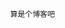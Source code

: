 ~~~~~~~~~~~~~~~~~~~~~~~~~~~~~~~~~~~~~~~~~~~~~~~~~~~~~~~~~~~~~~~~~~~~~~~~~~~~~~~~~~~~~~~~~~~~~~~~~~~~~~~~~~~~~~~~~~~~~~~~~~~~~~~~~~~








                                                  算是个博客吧








~~~~~~~~~~~~~~~~~~~~~~~~~~~~~~~~~~~~~~~~~~~~~~~~~~~~~~~~~~~~~~~~~~~~~~~~~~~~~~~~~~~~~~~~~~~~~~~~~~~~~~~~~~~~~~~~~~~~~~~~~~~~~~~~~~~
